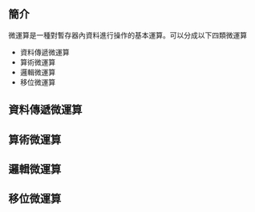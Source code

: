 ## 簡介
微運算是一種對暫存器內資料進行操作的基本運算。可以分成以下四類微運算

- 資料傳遞微運算
- 算術微運算
- 邏輯微運算
- 移位微運算

## 資料傳遞微運算

## 算術微運算

## 邏輯微運算

## 移位微運算
